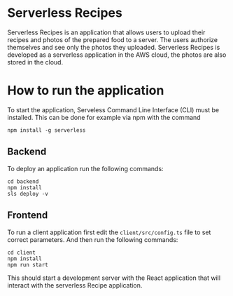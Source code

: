 # Serverless Recipes

Serverless Recipes is an application that allows users to upload their recipes and photos of the prepared food to a server.
The users authorize themselves and see only the photos they uploaded.
Serverless Recipes is developed as a serverless application in the AWS cloud, the photos are also stored in the cloud.

# How to run the application

To start the application, Serveless Command Line Interface (CLI) must be installed. This can be done for example via npm with the command

```
npm install -g serverless
```

## Backend

To deploy an application run the following commands:

```
cd backend
npm install
sls deploy -v
```

## Frontend

To run a client application first edit the `client/src/config.ts` file to set correct parameters. And then run the following commands:

```
cd client
npm install
npm run start
```

This should start a development server with the React application that will interact with the serverless Recipe application.
